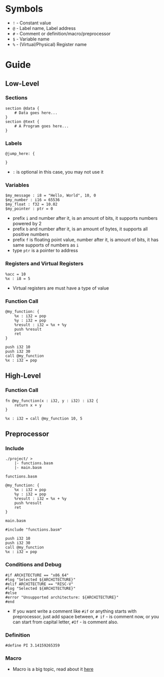 # Symbols
- `!` - Constant value
- `@` - Label name, Label address
- `#` - Comment or definition/macro/preprocessor
- `$` - Variable name
- `%` - (Virtual/Physical) Register name

# Guide
## Low-Level
### Sections
```basm
section @data {
    # Data goes here...
}
section @text {
    # A Program goes here...
}
```
### Labels
```basm
@jump_here: {

}
```
- `:` is optional in this case, you may not use it
### Variables
```basm
$my_message : i8 = "Hello, World", 10, 0
$my_number : i16 = 65536
$my_float : f32 = 10.02
$my_pointer : ptr = 0
```
- prefix `i` and number after it, is an amount of bits, it supports numbers powered by 2
- prefix `b` and number after it, is an amount of bytes, it supports all positive numbers
- prefix `f` is floating point value, number after it, is amount of bits, it has same supports of numbers as `i`
- type `ptr` is a pointer to address
### Registers and Virtual Registers
```basm
%acc = 10
%x : i8 = 5
```
- Virtual registers are must have a type of value
### Function Call
```basm
@my_function: {
    %x : i32 = pop
    %y : i32 = pop
    %result : i32 = %x + %y
    push %result
    ret
}

push i32 10
push i32 30
call @my_function
%x : i32 = pop
```

## High-Level
### Function Call
```basm
fn @my_function(x : i32, y : i32) : i32 {
    return x + y
}

%x : i32 = call @my_function 10, 5
```

## Preprocessor
### Include
```
./project/ >
    |- functions.basm
    |- main.basm
```   
`functions.basm`
```basm
@my_function: {
    %x : i32 = pop
    %y : i32 = pop
    %result : i32 = %x + %y
    push %result
    ret
}
```
`main.basm`
```basm
#include "functions.basm"

push i32 10
push i32 30
call @my_function
%x : i32 = pop
```
### Conditions and Debug
```basm
#if ARCHITECTURE == "x86_64"
#log "Selected ${ARCHITECTURE}"
#elif ARCHITECTURE == "RISC-V"
#log "Selected ${ARCHITECTURE}"
#else
#error "Unsupported architecture: ${ARCHITECTURE}"
#end
```
- If you want write a comment like `#if` or anything starts with preprocessor, just add space between, `# if` - is comment now, or you can start from capital letter, `#If` - is comment also.

### Definition
```basm
#define PI 3.14159265359
```

### Macro
- Macro is a big topic, read about it [here](MACRO.md)
